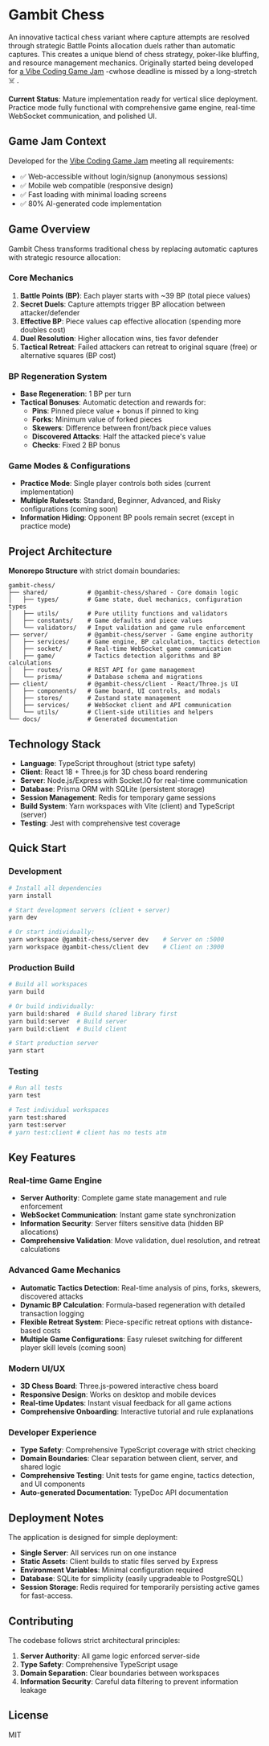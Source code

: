 # Gambit Chess

An innovative tactical chess variant where capture attempts are resolved through strategic Battle Points allocation duels rather than automatic captures. This creates a unique blend of chess strategy, poker-like bluffing, and resource management mechanics. Originally started being developed for [a Vibe Coding Game Jam](https://x.com/levelsio/status/1901660771505021314) -cwhose deadline is missed by a long-stretch ☠️ .

**Current Status**: Mature implementation ready for vertical slice deployment. Practice mode fully functional with comprehensive game engine, real-time WebSocket communication, and polished UI.

## Game Jam Context

Developed for the [Vibe Coding Game Jam](https://x.com/levelsio/status/1901660771505021314) meeting all requirements:
- ✅ Web-accessible without login/signup (anonymous sessions)
- ✅ Mobile web compatible (responsive design)
- ✅ Fast loading with minimal loading screens
- ✅ 80% AI-generated code implementation

## Game Overview

Gambit Chess transforms traditional chess by replacing automatic captures with strategic resource allocation:

### Core Mechanics
1. **Battle Points (BP)**: Each player starts with ~39 BP (total piece values)
2. **Secret Duels**: Capture attempts trigger BP allocation between attacker/defender
3. **Effective BP**: Piece values cap effective allocation (spending more doubles cost)
4. **Duel Resolution**: Higher allocation wins, ties favor defender
5. **Tactical Retreat**: Failed attackers can retreat to original square (free) or alternative squares (BP cost)

### BP Regeneration System
- **Base Regeneration**: 1 BP per turn
- **Tactical Bonuses**: Automatic detection and rewards for:
  - **Pins**: Pinned piece value + bonus if pinned to king
  - **Forks**: Minimum value of forked pieces
  - **Skewers**: Difference between front/back piece values
  - **Discovered Attacks**: Half the attacked piece's value
  - **Checks**: Fixed 2 BP bonus

### Game Modes & Configurations
- **Practice Mode**: Single player controls both sides (current implementation)
- **Multiple Rulesets**: Standard, Beginner, Advanced, and Risky configurations (coming soon)
- **Information Hiding**: Opponent BP pools remain secret (except in practice mode)

## Project Architecture

**Monorepo Structure** with strict domain boundaries:

```
gambit-chess/
├── shared/           # @gambit-chess/shared - Core domain logic
│   ├── types/        # Game state, duel mechanics, configuration types
│   ├── utils/        # Pure utility functions and validators
│   ├── constants/    # Game defaults and piece values
│   └── validators/   # Input validation and game rule enforcement
├── server/           # @gambit-chess/server - Game engine authority
│   ├── services/     # Game engine, BP calculation, tactics detection
│   ├── socket/       # Real-time WebSocket game communication
│   ├── game/         # Tactics detection algorithms and BP calculations
│   ├── routes/       # REST API for game management
│   └── prisma/       # Database schema and migrations
├── client/           # @gambit-chess/client - React/Three.js UI
│   ├── components/   # Game board, UI controls, and modals
│   ├── stores/       # Zustand state management
│   ├── services/     # WebSocket client and API communication
│   └── utils/        # Client-side utilities and helpers
└── docs/             # Generated documentation
```

## Technology Stack

- **Language**: TypeScript throughout (strict type safety)
- **Client**: React 18 + Three.js for 3D chess board rendering
- **Server**: Node.js/Express with Socket.IO for real-time communication
- **Database**: Prisma ORM with SQLite (persistent storage)
- **Session Management**: Redis for temporary game sessions
- **Build System**: Yarn workspaces with Vite (client) and TypeScript (server)
- **Testing**: Jest with comprehensive test coverage

## Quick Start

### Development
```bash
# Install all dependencies
yarn install

# Start development servers (client + server)
yarn dev

# Or start individually:
yarn workspace @gambit-chess/server dev    # Server on :5000
yarn workspace @gambit-chess/client dev    # Client on :3000
```

### Production Build
```bash
# Build all workspaces
yarn build

# Or build individually:
yarn build:shared  # Build shared library first
yarn build:server  # Build server
yarn build:client  # Build client

# Start production server
yarn start
```

### Testing
```bash
# Run all tests
yarn test

# Test individual workspaces
yarn test:shared
yarn test:server
# yarn test:client # client has no tests atm
```

## Key Features

### Real-time Game Engine
- **Server Authority**: Complete game state management and rule enforcement
- **WebSocket Communication**: Instant game state synchronization
- **Information Security**: Server filters sensitive data (hidden BP allocations)
- **Comprehensive Validation**: Move validation, duel resolution, and retreat calculations

### Advanced Game Mechanics
- **Automatic Tactics Detection**: Real-time analysis of pins, forks, skewers, discovered attacks
- **Dynamic BP Calculation**: Formula-based regeneration with detailed transaction logging
- **Flexible Retreat System**: Piece-specific retreat options with distance-based costs
- **Multiple Game Configurations**: Easy ruleset switching for different player skill levels (coming soon)

### Modern UI/UX
- **3D Chess Board**: Three.js-powered interactive chess board
- **Responsive Design**: Works on desktop and mobile devices
- **Real-time Updates**: Instant visual feedback for all game actions
- **Comprehensive Onboarding**: Interactive tutorial and rule explanations

### Developer Experience
- **Type Safety**: Comprehensive TypeScript coverage with strict checking
- **Domain Boundaries**: Clear separation between client, server, and shared logic
- **Comprehensive Testing**: Unit tests for game engine, tactics detection, and UI components
- **Auto-generated Documentation**: TypeDoc API documentation

## Deployment Notes

The application is designed for simple deployment:
- **Single Server**: All services run on one instance
- **Static Assets**: Client builds to static files served by Express
- **Environment Variables**: Minimal configuration required
- **Database**: SQLite for simplicity (easily upgradeable to PostgreSQL)
- **Session Storage**: Redis required for temporarily persisting active games for fast-access.

## Contributing

The codebase follows strict architectural principles:
1. **Server Authority**: All game logic enforced server-side
2. **Type Safety**: Comprehensive TypeScript usage
3. **Domain Separation**: Clear boundaries between workspaces
4. **Information Security**: Careful data filtering to prevent information leakage



## License

MIT